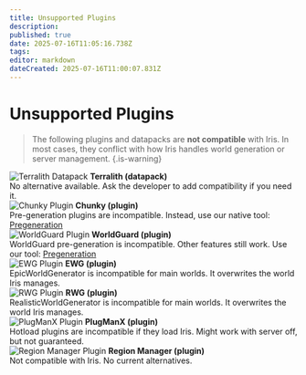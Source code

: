 ```yaml
---
title: Unsupported Plugins
description: 
published: true
date: 2025-07-16T11:05:16.738Z
tags: 
editor: markdown
dateCreated: 2025-07-16T11:00:07.831Z
---
```


# Unsupported Plugins
> The following plugins and datapacks are **not compatible** with Iris. In most cases, they conflict with how Iris handles world generation or server management.
{.is-warning}

<div class="grid">
<div class="card-unsupported">
  <img src="https://example.com/terralith.png" alt="Terralith Datapack">
  <strong>Terralith (datapack)</strong><br>
  No alternative available. Ask the developer to add compatibility if you need it.
</div>

<div class="card-unsupported">
  <img src="https://example.com/chunky.png" alt="Chunky Plugin">
  <strong>Chunky (plugin)</strong><br>
  Pre-generation plugins are incompatible. Instead, use our native tool: <a href="/doc/iris/pregeneration">Pregeneration</a>
</div>

<div class="card-unsupported">
  <img src="https://example.com/worldguard.png" alt="WorldGuard Plugin">
  <strong>WorldGuard (plugin)</strong><br>
  WorldGuard pre-generation is incompatible. Other features still work. Use our tool: <a href="/doc/iris/pregeneration">Pregeneration</a>
</div>

<div class="card-unsupported">
  <img src="https://example.com/ewg.png" alt="EWG Plugin">
  <strong>EWG (plugin)</strong><br>
  EpicWorldGenerator is incompatible for main worlds. It overwrites the world Iris manages.
</div>

<div class="card-unsupported">
  <img src="https://example.com/rwg.png" alt="RWG Plugin">
  <strong>RWG (plugin)</strong><br>
  RealisticWorldGenerator is incompatible for main worlds. It overwrites the world Iris manages.
</div>

<div class="card-unsupported">
  <img src="https://example.com/plugmanx.png" alt="PlugManX Plugin">
  <strong>PlugManX (plugin)</strong><br>
  Hotload plugins are incompatible if they load Iris. Might work with server off, but not guaranteed.
</div>

<div class="card-unsupported">
  <img src="https://example.com/regionmanager.png" alt="Region Manager Plugin">
  <strong>Region Manager (plugin)</strong><br>
  Not compatible with Iris. No current alternatives.
</div>

</div>
